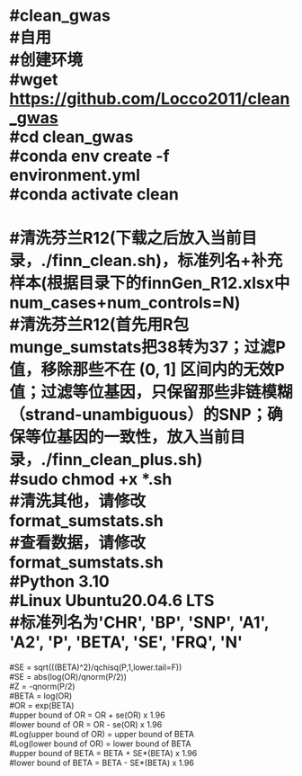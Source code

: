 #clean_gwas \
#自用 \
#创建环境 \
#wget https://github.com/Locco2011/clean_gwas \
#cd clean_gwas \
#conda env create -f environment.yml \
#conda activate clean 
==================================================================================
#清洗芬兰R12(下载之后放入当前目录，./finn_clean.sh)，标准列名+补充样本(根据目录下的finnGen_R12.xlsx中num_cases+num_controls=N) \
#清洗芬兰R12(首先用R包munge_sumstats把38转为37；过滤P值，移除那些不在 (0, 1] 区间内的无效P值；过滤等位基因，只保留那些非链模糊（strand-unambiguous）的SNP；确保等位基因的一致性，放入当前目录，./finn_clean_plus.sh) \
#sudo chmod +x *.sh \
#清洗其他，请修改format_sumstats.sh \
#查看数据，请修改format_sumstats.sh \
#Python 3.10 \
#Linux Ubuntu20.04.6 LTS \
#标准列名为'CHR', 'BP', 'SNP', 'A1', 'A2', 'P', 'BETA', 'SE', 'FRQ', 'N' 
===================================================================================
#SE = sqrt(((BETA)^2)/qchisq(P,1,lower.tail=F)) \
#SE = abs(log(OR)/qnorm(P/2)) \
#Z = -qnorm(P/2) \
#BETA = log(OR) \
#OR = exp(BETA) \
#upper bound of OR = OR + se(OR) x 1.96 \
#lower bound of OR = OR - se(OR) x 1.96 \
#Log(upper bound of OR) = upper bound of BETA \
#Log(lower bound of OR) = lower bound of BETA \
#upper bound of BETA = BETA + SE*(BETA) x 1.96 \
#lower bound of BETA = BETA - SE*(BETA) x 1.96 
